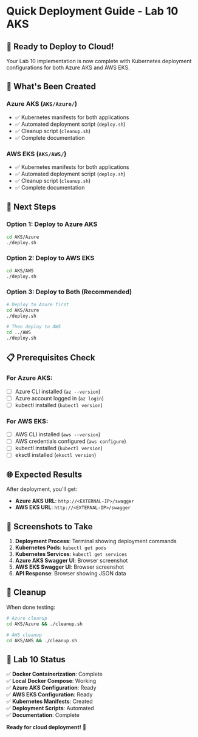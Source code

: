 # Quick Deployment Guide - Lab 10 AKS

## 🚀 Ready to Deploy to Cloud!

Your Lab 10 implementation is now complete with Kubernetes deployment configurations for both Azure AKS and AWS EKS.

## 📁 What's Been Created

### Azure AKS (`AKS/Azure/`)
- ✅ Kubernetes manifests for both applications
- ✅ Automated deployment script (`deploy.sh`)
- ✅ Cleanup script (`cleanup.sh`)
- ✅ Complete documentation

### AWS EKS (`AKS/AWS/`)
- ✅ Kubernetes manifests for both applications
- ✅ Automated deployment script (`deploy.sh`)
- ✅ Cleanup script (`cleanup.sh`)
- ✅ Complete documentation

## 🎯 Next Steps

### Option 1: Deploy to Azure AKS
```bash
cd AKS/Azure
./deploy.sh
```

### Option 2: Deploy to AWS EKS
```bash
cd AKS/AWS
./deploy.sh
```

### Option 3: Deploy to Both (Recommended)
```bash
# Deploy to Azure first
cd AKS/Azure
./deploy.sh

# Then deploy to AWS
cd ../AWS
./deploy.sh
```

## 📋 Prerequisites Check

### For Azure AKS:
- [ ] Azure CLI installed (`az --version`)
- [ ] Azure account logged in (`az login`)
- [ ] kubectl installed (`kubectl version`)

### For AWS EKS:
- [ ] AWS CLI installed (`aws --version`)
- [ ] AWS credentials configured (`aws configure`)
- [ ] kubectl installed (`kubectl version`)
- [ ] eksctl installed (`eksctl version`)

## 🌐 Expected Results

After deployment, you'll get:
- **Azure AKS URL**: `http://<EXTERNAL-IP>/swagger`
- **AWS EKS URL**: `http://<EXTERNAL-IP>/swagger`

## 📸 Screenshots to Take

1. **Deployment Process**: Terminal showing deployment commands
2. **Kubernetes Pods**: `kubectl get pods`
3. **Kubernetes Services**: `kubectl get services`
4. **Azure AKS Swagger UI**: Browser screenshot
5. **AWS EKS Swagger UI**: Browser screenshot
6. **API Response**: Browser showing JSON data

## 🧹 Cleanup

When done testing:
```bash
# Azure cleanup
cd AKS/Azure && ./cleanup.sh

# AWS cleanup
cd AKS/AWS && ./cleanup.sh
```

## 🎉 Lab 10 Status

✅ **Docker Containerization**: Complete  
✅ **Local Docker Compose**: Working  
✅ **Azure AKS Configuration**: Ready  
✅ **AWS EKS Configuration**: Ready  
✅ **Kubernetes Manifests**: Created  
✅ **Deployment Scripts**: Automated  
✅ **Documentation**: Complete  

**Ready for cloud deployment!** 🚀
